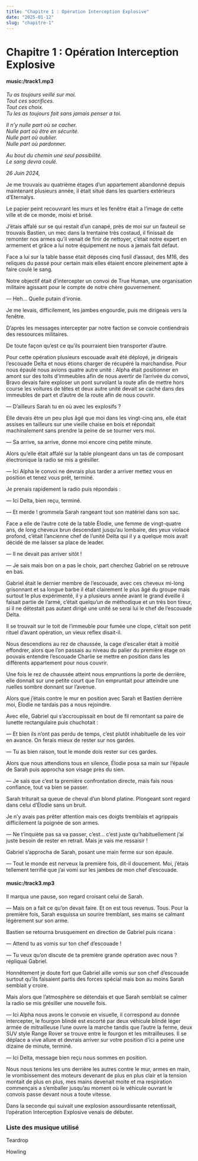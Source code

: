 ```yaml
---
title: "Chapitre 1 : Opération Interception Explosive"
date: "2025-01-12"
slug: "chapitre-1"
---
```


# Chapitre 1 : Opération Interception Explosive

#### music:/track1.mp3

*Tu as toujours veillé sur moi.*  
*Tout ces sacrifices.*  
*Tout ces choix.*  
*Tu les as toujours fait sans jamais penser a toi.*  

*Il n’y nulle part où se cacher.*   
*Nulle part où être en sécurité.*  
*Nulle part où oublier.*  
*Nulle part où pardonner.*  

*Au bout du chemin une seul possibilité.*  
*Le sang devra coulé.*  

*26 Juin 2024,*

Je me trouvais au quatrième étages d’un appartement abandonné depuis maintenant plusieurs année, il était situé dans les quartiers extérieurs d’Eternalys.

Le papier peint recouvrant les murs et les fenêtre était a l’image de cette ville et de ce monde, moisi et brisé. 

 J’étais affalé sur se qui restait d’un canapé, près de moi sur un fauteuil se trouvais Bastien, un mec dans la trentaine très costaud, il finissait de remonter nos armes qu’il venait de finir de nettoyer, c’était notre expert en armement et grâce a lui notre équipement ne nous a jamais fait défaut. 

 Face a lui sur la table basse était déposés cinq fusil d’assaut, des M16, des reliques du passé pour certain mais elles étaient encore pleinement apte à faire coulé le sang.

 Notre objectif était d’intercepter un convoi de True Human, une organisation militaire agissant pour le compte de notre chère gouvernement.

 — Heh... Quelle putain d’ironie.

 Je me levais, difficilement, les jambes engourdie, puis me dirigeais vers la fenêtre.

 D’après les messages intercepter par notre faction se convoie contiendrais des ressources militaires. 

De toute façon qu’est ce qu’ils pourraient bien transporter d’autre.

Pour cette opération plusieurs escouade avait été déployé, je dirigeais l’escouade Delta et nous étions charger de récupéré la marchandise. Pour nous épaulé nous avions quatre autre unité : Alpha était positionner en amont sur des toits d’immeubles afin de nous avertir de l’arrivée du convoi, Bravo devais faire exploser un pont survolant la route afin de mettre hors course les voitures de têtes et deux autre unité devait se caché dans des immeubles de part et d’autre de la route afin de nous couvrir.

— D’ailleurs Sarah tu en où avec les explosifs ?

Elle devais être un peu plus âgé que moi dans les vingt-cinq ans, elle était assises en tailleurs sur une vieille chaise en bois et répondait machinalement sans prendre la peine de se tourner vers moi.

— Sa arrive, sa arrive, donne moi encore cinq petite minute.

Alors qu’elle était affalé sur la table plongeant dans un tas de composant électronique la radio se mis a grésiller.

— Ici Alpha le convoi ne devrais plus tarder a arriver mettez vous en position et tenez vous prêt, terminé.

Je prenais rapidement la radio puis répondais :

— Ici Delta, bien reçu, terminé.

— Et merde ! grommela Sarah rangeant tout son matériel dans son sac.

Face a elle de l’autre coté de la table Élodie, une femme de vingt-quatre ans, de long cheveux brun descendant jusqu’au lombaire, des yeux violacé profond, c’était l’ancienne chef de l’unité Delta qui il y a quelque mois avait décidé de me laisser sa place de leader.

— Il ne devait pas arriver sitôt ! 

— Je sais mais bon on a pas le choix, part cherchez Gabriel on se retrouve en bas.

Gabriel était le dernier membre de l’escouade, avec ces cheveux mi-long grisonnant et sa longue barbe il était clairement le plus âgé du groupe mais surtout le plus expérimenté, il y a plusieurs année avant le grand éveille il faisait partie de l’armé, c’était quelqu’un de méthodique et un très bon tireur, si il ne détestait pas autant dirigé une unité se serai lui le chef de l’escouade Delta.

Il se trouvait sur le toit de l’immeuble pour fumée une clope, c’était son petit rituel d’avant opération, un vieux reflex disait-il.

Nous descendions au rez de chaussée, la cage d’escalier était à moitié effondrer, alors que l’on passais au niveau du palier du première étage on pouvais entendre l’escouade Charlie se mettre en position dans les différents appartement pour nous couvrir.

Une fois le rez de chaussée atteint nous empruntions la porte de derrière, elle donnait sur une petite court que l’on empruntait pour atteindre une ruelles sombre donnant sur l’avenue.

Alors que j’étais contre le mur en position avec Sarah et Bastien derrière moi, Élodie ne tardais pas a nous rejoindre.

Avec elle, Gabriel qui s’accroupissait en bout de fil remontant sa paire de lunette rectangulaire puis chuchotait :

— Et bien ils n’ont pas perdu de temps, c’est plutôt inhabituelle de les voir en avance. On ferais mieux de rester sur nos gardes.

— Tu as bien raison, tout le monde dois rester sur ces gardes.

Alors que nous attendions tous en silence, Élodie posa sa main sur l’épaule de Sarah puis approcha son visage près du sien.

— Je sais que c’est ta première confrontation directe, mais fais nous confiance, tout va bien se passer.

Sarah triturait sa queue de cheval d’un blond platine. Plongeant sont regard dans celui d’Élodie sans un bruit.

Je n’y avais pas prêter attention mais ces doigts tremblais et agrippais difficilement la poignée de son armes.

— Ne t’inquiète pas sa va passer, c’est… c’est juste qu’habituellement j’ai juste besoin de rester en retrait. Mais je vais me ressaisir !

Gabriel s’approcha de Sarah, posant une main ferme sur son épaule.

— Tout le monde est nerveux la première fois, dit-il doucement. Moi, j’étais tellement terrifié que j’ai vomi sur les jambes de mon chef d’escouade.

#### music:/track3.mp3

Il marqua une pause, son regard croisant celui de Sarah.

— Mais on a fait ce qu’on devait faire. Et on est tous revenus. Tous.
Pour la première fois, Sarah esquissa un sourire tremblant, ses mains se calmant légèrement sur son arme.

Bastien se retourna brusquement en direction de Gabriel puis ricana :

— Attend tu as vomis sur ton chef d’escouade !

— Tu veux qu’on discute de ta première grande opération avec nous ? répliquai Gabriel.

Honnêtement je doute fort que Gabriel aille vomis sur son chef d’escouade surtout qu’ils faisaient partis des forces spécial mais bon au moins Sarah semblait y croire.

Mais alors que l’atmosphère se détendais et que Sarah semblait se calmer la radio se mis grésiller une nouvelle fois.
 
— Ici Alpha nous avons le convoie en visuelle, il correspond au donnée intercepter, le fourgon blindé est escorté par deux véhicule blindé léger armée de mitrailleuse l’une ouvre la marche tandis que l’autre la ferme, deux SUV style Range Rover se trouve entre le fourgon et les mitrailleuses. Il se déplace a vive allure et devrais arriver sur votre position d’ici a peine une dizaine de minute, terminé.

— Ici Delta, message bien reçu nous sommes en position.

Nous nous tenions les uns derrière les autres contre le mur, armes en main, le vrombissement des moteurs devenant de plus en plus clair et la tension montait de plus en plus, mes mains devenait moite et ma respiration commençais a s’emballer jusqu’au moment où le véhicule ouvrant le convois passe devant nous a toute vitesse.

Dans la seconde qui suivait une explosion assourdissante retentissait, l’opération Interception Explosive venais de débuter.


### Liste des musique utilisé

Teardrop

Howling